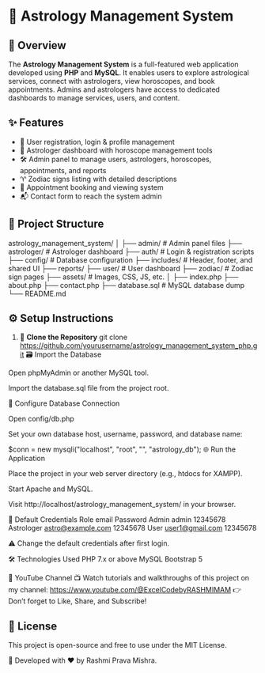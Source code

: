# 🌟 Astrology Management System

## 📌 Overview
The **Astrology Management System** is a full-featured web application developed using **PHP** and **MySQL**. It enables users to explore astrological services, connect with astrologers, view horoscopes, and book appointments. Admins and astrologers have access to dedicated dashboards to manage services, users, and content.

## ✨ Features
- 🔐 User registration, login & profile management  
- 🧙 Astrologer dashboard with horoscope management tools  
- 🛠️ Admin panel to manage users, astrologers, horoscopes, appointments, and reports  
- ♈ Zodiac signs listing with detailed descriptions  
- 📅 Appointment booking and viewing system  
- 📬 Contact form to reach the system admin  

## 📁 Project Structure
astrology_management_system/
│
├── admin/ # Admin panel files
├── astrologer/ # Astrologer dashboard
├── auth/ # Login & registration scripts
├── config/ # Database configuration
├── includes/ # Header, footer, and shared UI
├── reports/ 
├── user/ # User dashboard
├── zodiac/ # Zodiac sign pages
├── assets/ # Images, CSS, JS, etc.
│
├── index.php
├── about.php
├── contact.php
├── database.sql # MySQL database dump
└── README.md


## ⚙️ Setup Instructions

1. 🔽 **Clone the Repository**
   git clone https://github.com/yourusername/astrology_management_system_php.git
🗃️ Import the Database

Open phpMyAdmin or another MySQL tool.

Import the database.sql file from the project root.

🔧 Configure Database Connection

Open config/db.php

Set your own database host, username, password, and database name:

$conn = new mysqli("localhost", "root", "", "astrology_db");
🌐 Run the Application

Place the project in your web server directory (e.g., htdocs for XAMPP).

Start Apache and MySQL.

Visit http://localhost/astrology_management_system/ in your browser.

🧪 Default Credentials
Role	email	Password
Admin	admin	12345678
Astrologer	astro@example.com	12345678
User	user1@gmail.com	12345678

⚠️ Change the default credentials after first login.

🛠️ Technologies Used
PHP 7.x or above
MySQL
Bootstrap 5

🎥 YouTube Channel
📺 Watch tutorials and walkthroughs of this project on my channel:
https://www.youtube.com/@ExcelCodebyRASHMIMAM
👉 Don’t forget to Like, Share, and Subscribe!

## 📝 License
This project is open-source and free to use under the MIT License.

🔧 Developed with ❤️ by Rashmi Prava Mishra.
